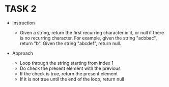 # TASK 2

- Instruction
  - Given a string, return the first recurring character in it, or null if there is no recurring character. For example, given the string "acbbac", return "b". Given the string "abcdef", return null.

- Approach
  - Loop through the string starting from index 1
  - Do check the present element with the previous
  - If the check is true, return the present element
  - If it is not true until the end of the loop, return null
